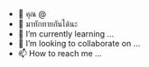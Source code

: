 - 👋 คุณ @
- 👀 มาทักทายกันได้นะ
- 🌱 I’m currently learning ...
- 💞️ I’m looking to collaborate on ...
- 📫 How to reach me ...

<!---
botlinebyk/botlinebyk is a ✨ special ✨ repository because its `README.md` (this file) appears on your GitHub profile.
You can click the Preview link to take a look at your changes.
--->
